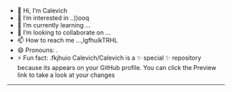 - 👋 Hi, I’m Calevich
- 👀 I’m interested in ..))ooq
- 🌱 I’m currently learning ...
- 💞️ I’m looking to collaborate on ...
- 📫 How to reach me ...,lgfhuikTRHL
- 😄 Pronouns: .
- ⚡ Fun fact: .fkjhuio
Calevich/Calevich is a ✨ special ✨ repository because its appears on your GitHub profile.
You can click the Preview link to take a look at your changes
---

